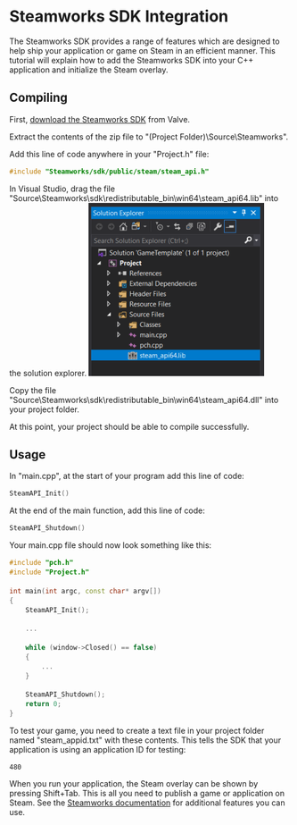 # Steamworks SDK Integration #
The Steamworks SDK provides a range of features which are designed to help ship your application or game on Steam in an efficient manner. This tutorial will explain how to add the Steamworks SDK into your C++ application and initialize the Steam overlay.

## Compiling ##
First, [download the Steamworks SDK](https://partner.steamgames.com/downloads/steamworks_sdk.zip) from Valve.

Extract the contents of the zip file to "(Project Folder)\Source\Steamworks".

Add this line of code anywhere in your "Project.h" file:
```c++
#include "Steamworks/sdk/public/steam/steam_api.h"
```
In Visual Studio, drag the file "Source\\Steamworks\\sdk\\redistributable_bin\\win64\\steam_api64.lib" into the solution explorer.
![](Images/steamworks_lib.png)

Copy the file "Source\\Steamworks\\sdk\\redistributable_bin\\win64\\steam_api64.dll" into your project folder.

At this point, your project should be able to compile successfully.

## Usage ##
In "main.cpp", at the start of your program add this line of code:
```c++
SteamAPI_Init()
```
At the end of the main function, add this line of code:
```c++
SteamAPI_Shutdown()
```
Your main.cpp file should now look something like this:
```c++
#include "pch.h"
#include "Project.h"

int main(int argc, const char* argv[])
{
    SteamAPI_Init();

    ...

    while (window->Closed() == false)
    {
        ...
    }

    SteamAPI_Shutdown();
    return 0;
}
```
To test your game, you need to create a text file in your project folder named "steam_appid.txt" with these contents. This tells the SDK that your application is using an application ID for testing:
```
480
```
When you run your application, the Steam overlay can be shown by pressing Shift+Tab. This is all you need to publish a game or application on Steam. See the [Steamworks documentation](https://partner.steamgames.com/doc/sdk) for additional features you can use.
